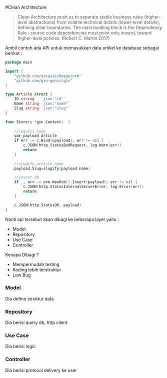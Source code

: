 #Clean Architecture
> Clean Architecture push us to separate stable business rules (higher-level abstractions) from volatile technical details (lower-level details), defining clear boundaries. The main building block is the Dependency Rule : source code dependencies must point only inward, toward higher-level policies. (Robert C. Martin 2017)

Ambil contoh ada API untuk memasukkan data artikel ke database sebagai berikut :
```go
package main

import (
    "github.com/astaxie/beego/orm"
    "github.com/gin-gonic/gin"
)

type Article struct {
    ID string   `json:"id"`
    Name string `json:"name"`
    Slug string `json:"slug"`
}

func Store(c *gin.Context)  {
    
    //request body
    var payload Article
    if err := c.Bind(&payload); err != nil {
        c.JSON(http.StatusBadRequest, log.Warn(err))
        return
    }
    
	//slugify article name
    payload.Slug=slugify(payload.name) 

    //insert db
    if _, err := orm.NewOrm().Insert(payload); err != nil {
        c.JSON(http.StatusInternalServerError, log.Error(err))
        return
    }

    c.JSON(http.StatusOK, payload)
}
```

Nanti api tersebut akan dibagi ke beberapa layer yaitu :
- Model
- Repository
- Use Case
- Controller

Kenapa Dibagi ?
- Mempermudah testing
- Koding lebih terstruktur
- Low Bug 

### Model
Dia define struktur data

### Repository
Dia berisi query db, http client

### Use Case
Dia berisi logic

### Controller
Dia berisi protocol delivery ke user


